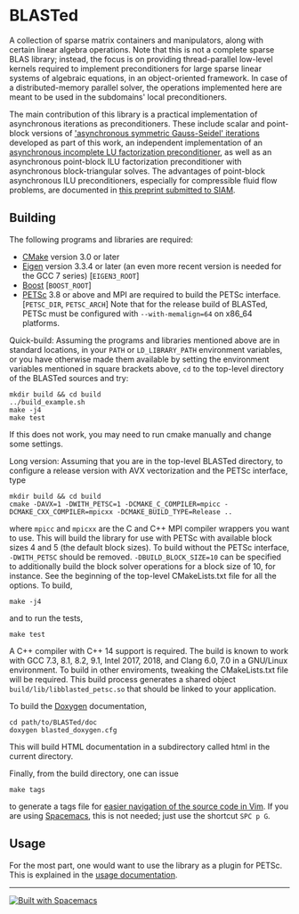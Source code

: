 BLASTed
=======

A collection of sparse matrix containers and manipulators, along with certain linear algebra operations. Note that this is not a complete sparse BLAS library; instead, the focus is on providing thread-parallel low-level kernels required to implement preconditioners for large sparse linear systems of algebraic equations, in an object-oriented framework. In case of a distributed-memory parallel solver, the operations implemented here are meant to be used in the subdomains' local preconditioners. 

The main contribution of this library is a practical implementation of asynchronous iterations as preconditioners. These include scalar and point-block versions of ['asynchronous symmetric Gauss-Seidel' iterations](https://www.sciencedirect.com/science/article/pii/S0045793018308429) developed as part of this work, an independent implementation of an [asynchronous incomplete LU factorization preconditioner](https://epubs.siam.org/doi/10.1137/140968896), as well as an asynchronous point-block ILU factorization preconditioner with asynchronous block-triangular solves. The advantages of point-block asynchronous ILU preconditioners, especially for compressible fluid flow problems, are documented in [this preprint submitted to SIAM](https://arxiv.org/abs/1912.00539).

Building
--------
The following programs and libraries are required:
- [CMake](https://cmake.org/) version 3.0 or later
- [Eigen](http://eigen.tuxfamily.org) version 3.3.4 or later (an even more recent version is needed for the GCC 7 series) [`EIGEN3_ROOT`]
- [Boost](http://www.boost.org/) [`BOOST_ROOT`]
- [PETSc](http://www.mcs.anl.gov/petsc/) 3.8 or above and MPI are required to build the PETSc interface. [`PETSC_DIR`, `PETSC_ARCH`] Note that for the release build of BLASTed, PETSc must be configured with `--with-memalign=64` on x86\_64 platforms.

Quick-build:
Assuming the programs and libraries mentioned above are in standard locations, in your `PATH` or `LD_LIBRARY_PATH` environment variables, or you have otherwise made them available by setting the environment variables mentioned in square brackets above, `cd` to the top-level directory of the BLASTed sources and try:

    mkdir build && cd build
	../build_example.sh
	make -j4
	make test

If this does not work, you may need to run cmake manually and change some settings.

Long version: Assuming that you are in the top-level BLASTed directory, to configure a release version with AVX vectorization and the PETSc interface, type

    mkdir build && cd build
	cmake -DAVX=1 -DWITH_PETSC=1 -DCMAKE_C_COMPILER=mpicc -DCMAKE_CXX_COMPILER=mpicxx -DCMAKE_BUILD_TYPE=Release ..

where `mpicc` and `mpicxx` are the C and C++ MPI compiler wrappers you want to use. This will build the library for use with PETSc with available block sizes 4 and 5 (the default block sizes). To build without the PETSc interface, `-DWITH_PETSC` should be removed. `-DBUILD_BLOCK_SIZE=10` can be specified to additionally build the block solver operations for a block size of 10, for instance. See the beginning of the top-level CMakeLists.txt file for all the options. To build,

    make -j4

and to run the tests,

	make test

A C++ compiler with C++ 14 support is required. The build is known to work with GCC 7.3, 8.1, 8.2, 9.1, Intel 2017, 2018, and Clang 6.0, 7.0 in a GNU/Linux environment. To build in other enviroments, tweaking the CMakeLists.txt file will be required. This build process generates a shared object `build/lib/libblasted_petsc.so` that should be linked to your application.

To build the [Doxygen](http://www.stack.nl/~dimitri/doxygen/) documentation,

    cd path/to/BLASTed/doc
    doxygen blasted_doxygen.cfg

This will build HTML documentation in a subdirectory called html in the current directory.

Finally, from the build directory, one can issue

    make tags
   
to generate a tags file for [easier navigation of the source code in Vim](http://vim.wikia.com/wiki/Browsing_programs_with_tags). If you are using [Spacemacs](http://spacemacs.org), this is not needed; just use the shortcut `SPC p G`.

Usage
-----
For the most part, one would want to use the library as a plugin for PETSc. This is explained in the [usage documentation](doc/user-doc.md).

---

[![Built with Spacemacs](https://cdn.rawgit.com/syl20bnr/spacemacs/442d025779da2f62fc86c2082703697714db6514/assets/spacemacs-badge.svg)](http://spacemacs.org)
